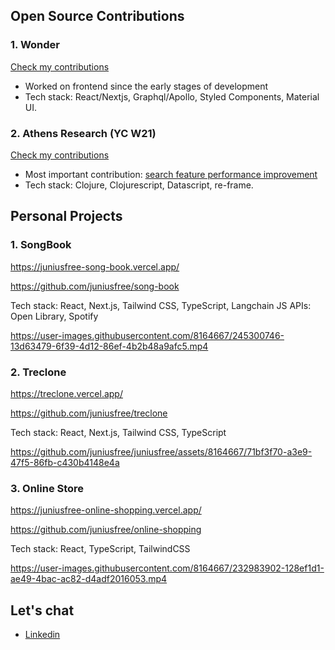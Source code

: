 ## Open Source Contributions

### 1. Wonder

[Check my contributions](https://github.com/wondrous-dev/wondrous-frontend/pulls?q=is%3Apr+author%3Ajuniusfree)

- Worked on frontend since the early stages of development
- Tech stack: React/Nextjs, Graphql/Apollo, Styled Components, Material UI.

### 2. Athens Research (YC W21)

[Check my contributions](https://github.com/athensresearch/athens/pulls?q=is%3Apr+author%3Ajuniusfree+)

- Most important contribution: [search feature performance improvement](https://twitter.com/AthensResearch/status/1396215045793718272)
- Tech stack: Clojure, Clojurescript, Datascript, re-frame. 

## Personal Projects

### 1. SongBook

https://juniusfree-song-book.vercel.app/

https://github.com/juniusfree/song-book

Tech stack: React, Next.js, Tailwind CSS, TypeScript, Langchain JS
APIs: Open Library, Spotify

https://user-images.githubusercontent.com/8164667/245300746-13d63479-6f39-4d12-86ef-4b2b48a9afc5.mp4

### 2. Treclone
https://treclone.vercel.app/

https://github.com/juniusfree/treclone

Tech stack: React, Next.js, Tailwind CSS, TypeScript

https://github.com/juniusfree/juniusfree/assets/8164667/71bf3f70-a3e9-47f5-86fb-c430b4148e4a

### 3. Online Store

https://juniusfree-online-shopping.vercel.app/

https://github.com/juniusfree/online-shopping

Tech stack: React, TypeScript, TailwindCSS


https://user-images.githubusercontent.com/8164667/232983902-128ef1d1-ae49-4bac-ac82-d4adf2016053.mp4


## Let's chat

- [Linkedin](https://www.linkedin.com/in/juniusfree/)
